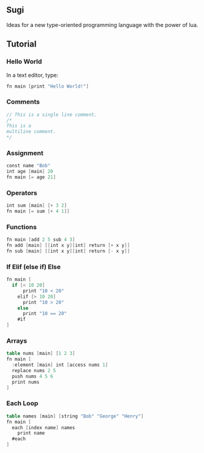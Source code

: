 ## Sugi

Ideas for a new type-oriented programming language with the power of lua.

## Tutorial

### Hello World

In a text editor, type: 

```v
fn main [print "Hello World!"]
```

### Comments

```v
// This is a single line comment.
/* 
This is a
multiline comment. 
*/  
```

### Assignment

```v
const name "Bob"
int age [main] 20
fn main [= age 21]
```
### Operators
```v
int sum [main] [+ 3 2]
fn main [= sum [+ 4 1]]
```
### Functions
```v
fn main [add 2 5 sub 4 3]
fn add [main] [[int x y][int] return [+ x y]]
fn sub [main] [[int x y][int] return [- x y]]
```
### If Elif (else if) Else
```v
fn main [
  if [< 10 20]
      print "10 < 20"
    elif [> 10 20]
      print "10 > 20"
    else
      print "10 == 20"
    #if
]
```
### Arrays
```v
table nums [main] [1 2 3]
fn main [
  :element [main] int [access nums 1]
  replace nums 2 5
  push nums 4 5 6
  print nums
]
```
### Each Loop
```v
table names [main] [string "Bob" "George" "Henry"]
fn main [
  each [index name] names
    print name
  #each
]
```
